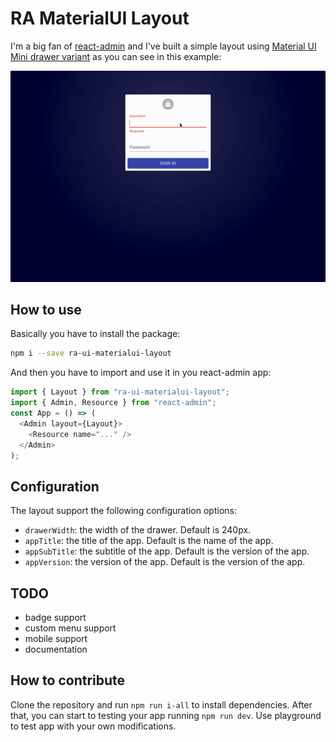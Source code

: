 # RA MaterialUI Layout

I'm a big fan of [react-admin](https://github.com/marmelab/react-admin) and I've built a simple layout using [Material UI Mini drawer variant](https://v4.mui.com/components/drawers/) as you can see in this example:

![React-Admin Mini Drawer](docs/demo.gif)

## How to use

Basically you have to install the package:

```sh
npm i --save ra-ui-materialui-layout
```

And then you have to import and use it in you react-admin app:

```js
import { Layout } from "ra-ui-materialui-layout";
import { Admin, Resource } from "react-admin";
const App = () => (
  <Admin layout={Layout}>
    <Resource name="..." />
  </Admin>
);
```

## Configuration

The layout support the following configuration options:

- `drawerWidth`: the width of the drawer. Default is 240px.
- `appTitle`: the title of the app. Default is the name of the app.
- `appSubTitle`: the subtitle of the app. Default is the version of the app.
- `appVersion`: the version of the app. Default is the version of the app.

## TODO

- badge support
- custom menu support
- mobile support
- documentation

## How to contribute

Clone the repository and run `npm run i-all` to install dependencies.
After that, you can start to testing your app running `npm run dev`.
Use playground to test app with your own modifications.
